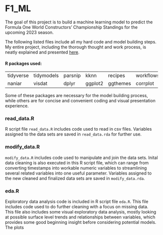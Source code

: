 # F1_ML
The goal of this project is to build a machine learning model to predict the Formula One World Constructors’ Championship Standings for the upcoming 2023 season.


The following listed files include all my hard code and model building steps. My entire project, including the thorough thought and work process, is neatly explained and presented [here](https://liang-sarah.github.io/F1_ML).


#### R packages used:
<table border = "0">
  <tr>
    <td>tidyverse</td> <td>tidymodels</td> <td>parsnip</td> <td>kknn</td> <td>recipes</td> <td>workflows</td> <td>glmnet</td> <td>magrittr</td><td>ranger</td>
  </tr>
  <tr>
    <td>naniar</td> <td>visdat</td> <td>dplyr</td> <td>ggplot2</td> <td>ggthemes</td> <td>corrplot</td>
    <td>vip</td> <td>themis</td> <td>kableExtra</td> <td>ISLR</td>
  </tr>
</table>

Some of these packages are necessary for the model building process, while others are for concise and convenient coding and visual presentation experience.


### read_data.R
R script file `read_data.R` includes code used to read in csv files. Variables assigned to the data sets are saved in `read_data.rda` for further use.


### modify_data.R
`modify_data.R` includes code used to manipulate and join the data sets. Inital data cleaning is also executed in this R script file, which can range from converting timestamps into workable numeric variables to streamlining several related variables into one useful parameter. Variables assigned to the new cleaned and finalized data sets are saved in `modify_data.rda`.



### eda.R
Exploratory data analysis code is included in R script file `eda.R`. This file includes code used to do further cleaning with a focus on missing data. This file also includes some visual exploratory data analysis, mostly looking at possible surface level trends and relationships between variables, which provides some good beginning insight before considering potential models. The plots 
